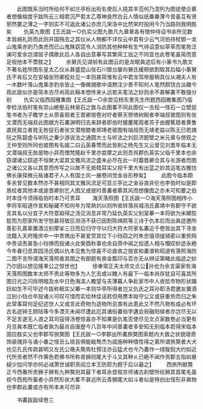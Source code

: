 <!-- { "loadSidebar": true } -->
　　此图既系当时所绘何不如兰亭标出衔名使后人挹其丰范何乃混列为图徒使企慕者想像揣度乎跋所云三相君沉严若太乙尊神良然古云人情似纸番番薄今昔虽互有贤邪然要之薄之一字则实不可返此诸公亦庶几宋洛中比然宋时投闲今乃当路则我明胜矣
　　仇英九歌图【王氏跋一○仇实父图九歌凡九章章各有徴仲待诏书余所见数本皆阙礼防而此则并国殇去之其仪从人物都不详仅云中君有少云气河伯持杖御一龙山鬼乘赤豹乃类虎而已山鬼殊窈窕令人消防其他种种有生气待诏意似草草而笔势泛澜可爱余岂谓屈子偶歌此后人各自出意摹写其繁简工拙之不同宜也此卷笔虽简而意足视他本不啻胜之】
　　余舅氏见湖翁有此图云的是龙眠眞迹后有小篆书九歌文不著名姓所图东皇太乙仪从甚盛昆山张石川银台屡向舅氏缓颊欲割取其后幅小篆舅氏不肯后又在安福张符卿程处见一本则甚简惟有云中君龙驾帝服稍具仪从湘夫人有一木数叶落山鬼乘赤豹余皆止一像微摘歌中语黙注少景不知何人笔然颇饶古淡趣今观此跋似亦是简本古尽尚简此稿本想传来乆远若夫笔法之妙则余不甚解畵不敢强分别
　　仇实父临西园雅集图【王氏跋一○余尝见杨东里先生所题西园雅集图乃临李检法伯时笔有崇山絶壑云林泉石之致与此图畧不同此图仅一古桧一怪石一立壁捉笔书者为子瞻学士从旁喜观者王晋卿按卷对竚者蔡天啓倚树睨者李端叔彼图则有张文潜而无端叔此图据方石畵渊明归去来辞者即伯时握麈尾观者苏子由握蕉扇者黄鲁直抚肩立者晁无咎捉石者张文潜按膝者郑靖老彼图有端叔而无靖老益以陈无已若摘阮之陈碧虚与听阮之秦少游说法之通圆大士与听法之刘巨济题壁之米元章与傍观之王仲至则所同也彼图有名姬二曰云英春莺而此皆削之杨先生又云曾见刘嵩年临本无文潜端叔无咎噐物小异而僧梵隆赵千里亦尝摩之此则吾呉郡仇英实父临千里本也余窃谓诸公踪迹不恒聚大梁其文雅风流之盛未必尽在此一时葢晋卿合其与长游者而图之诸公又各以其意而传写之以故不无抵牾耳实父视千里大有出蓝之妙其运笔古雅彷佛长康探微元祐诸君子人人有国士风一展卷间觉金谷形秽矣】
　　此图今临本颇多余曾见数本然亦不甚相同其文雅风流足可亚兰亭比之金谷良非伦也李伯时似是即景绘者其他本或是晋卿别乞人图又或彼时善畵者慕其风而想像图之亦未可知要之伯时本佳今须得临伯时本乃可贵耳
　　海天落照图【王氏跋一○海天落照图相传小李将军昭道作宣和秘藏不知何年为常熟刘以则所收转落呉城汤氏嘉靖中有郡守不欲言其名以分宜子大符意廹得之汤见消息非常乃延仇英实父别室摹一本将欲为米顚狡狯而为怨家所发守怒甚将致叵测汤不获已因割陈缉熙等三诗于仇本后而出眞迹邀所善彭孔嘉辈置酒泣别摩挲三日而后归守守以归大符大符家名畵近千卷皆出其下寻坐法籍入天府隆庆中一中贵擕出不甚爱赏其位下小珰窃之时朱忠僖领缇骑密以重赀购中贵诘责甚急小珰惧而投诸火此癸酉秋事也余自燕中闻之拾遗人相与慨叹妙迹永絶今年春归息弇园汤氏偶以仇本见售为惊喜不论直收之按宣和畵谱称昭道有落照海防二图不言所谓海天落照者其图之有御题有庾金瓢印与否亦无从辨证第睹此临迹之妙乃尔因以想见隆凖公之惊世也】
　　徐奉常正夫太师文贞公孙也为余言渠家有海天落照图数本太师不贵此等物多为人乞去或以餽人有最下一临本尚存犹自可喜其所图日光之闪烁明暗及水中日色海滨人瞻望与夫薄暮人争赴家市中人收拾市物形状踊跃如生不可毕述今跋称秪实父摹一本则华亭所得者岂又仇氏之耳孙耶汤君邀友置酒泣别小珰仓卒投诸火可叹可惜而实绘林佳话若但用赝本贻守公又或获重赀而归之朱此常事耳何足纪述世人又或言此奇物为造物所忌类有此患此又不然凡物有成必有坏古名迹钟王顾陆等今多湮灭未闻尽遭此厄其诸俗畵俗字遘会祝融阳侯者亦岂尽无以不足言遂无人道之耳司寇得汤卷惊喜亦不知果是仇笔否使尽见文贞家数卷必当更有月旦眞本既亡临者孰为最肖自唐歴今八百年中间善畵者多安知无别临本若得宋临本固应胜实父也李郡写旅獒图【王氏跋一○李郡出所畵旅獒图索题内大酋之状貌瓌奇饰装瑰异与诸小番之怪丑么琐且俱能戢骜杰为戚施种种情性得之苐所谓旅獒者大犬也见孔氏传疏甚明又左氏公嗾夫獒焉杜预注亦云猛犬也今乃畵作一绿狻猊大约如近代所贡者然不作黄色若佛书所称青狮则尾大于斗又其种乆已絶不闻作贡郡五指如悬槌少加问学亦何必减萧世诚职贡阎立本王防耶为题于后以朂之】
　　西旅所献獒正今西番所贡狮子狮有九种獒则其最下者耳余尝观京师诸古刹壁所绘狮其首尾毛虽视今西苑所畜者小异然形状大畧不甚远所云青狮尾大如斗者似是特创出怪形非眞物也李郡此畵或亦有所本未可尽非

　　书畵跋跋续卷三
